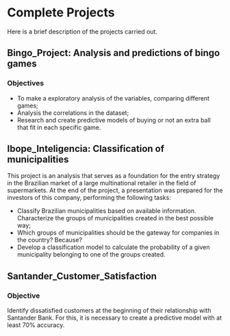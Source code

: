 # Complete Projects
Here is a brief description of the projects carried out.

## Bingo_Project: Analysis and predictions of bingo games

### Objectives
- To make a exploratory analysis of the variables, comparing different games;
- Analysis the correlations in the dataset;
- Research and create predictive models of buying or not an extra ball that fit in each specific game.

## Ibope_Inteligencia: Classification of municipalities

This project is an analysis that serves as a foundation for the entry strategy in the Brazilian market of a large multinational retailer in the field of supermarkets. At the end of the project, a presentation was prepared for the investors of this company, performing the following tasks:
- Classify Brazilian municipalities based on available information. Characterize the groups of municipalities created in the best possible way;
- Which groups of municipalities should be the gateway for companies in the country? Because?
- Develop a classification model to calculate the probability of a given municipality belonging to one of the groups created.

## Santander_Customer_Satisfaction
### Objective
Identify dissatisfied customers at the beginning of their relationship with Santander Bank. For this, it is necessary to create a predictive model with at least 70% accuracy.
